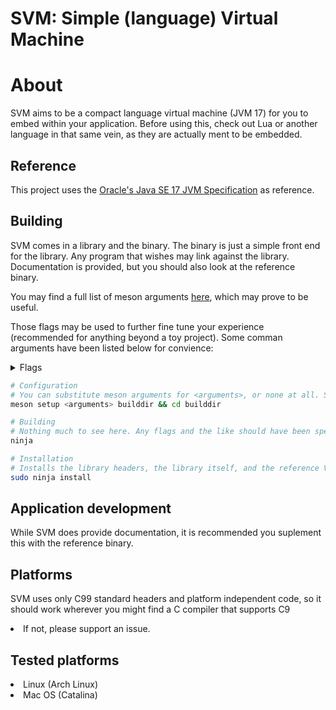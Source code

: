 # SVM: Simple (language) Virtual Machine

# About
SVM aims to be a compact language virtual machine (JVM 17) for you to embed within your application. Before using this, check out Lua or another language in that same vein, as they are actually ment to be embedded.

## Reference
This project uses the [Oracle's Java SE 17 JVM Specification](https://docs.oracle.com/javase/specs/jvms/se17/jvms17.pdf) as reference.

## Building
SVM comes in a library and the binary. The binary is just a simple front end for the library. Any program that wishes may link against the library.
Documentation is provided, but you should also look at the reference binary.

You may find a full list of meson arguments [here](https://mesonbuild.com/Builtin-options.html), which may prove to be useful.

Those flags may be used to further fine tune your experience (recommended for anything beyond a toy project). Some comman arguments have been listed below for convience:

<details>
<summary>Flags</summary>
<br>
<ol>
<li><i>D</i>
    <ol>
    <li> <i>enable-docs</i> will, if set to true, build the doxygen documentation.</li>
    </ol>
</li>
<li><i>buildtype</i>
    <ol>
    <li> <i>debug</i> is the default, which is not want you want if you are not developing or debugging.</li>
    <li> <i>plain</i> will not include debug symbols, but won't do anything special.</li>
    <li> <i>debugoptimized</i> builds an optimized debug build. This can break debugging *very* easily.</li>
    <li> <i>release</i> does some optimizations, and doesn't include debug symbols.</li>
    <li> <i>minimize</i> makes the library as small as possible. Usefull for embedding.</li>
    </ol>
</li>
<li><i>default_library</i>
    <ol>
    <li> <i>both</i> is the default, and builds both a static and dynamic library.</li>
    <li> <i>static</i> builds a static library, which doesn't need to be present at runtime (baked into the application).</li>
    <li> <i>shared</i> will build a shared library. Must be shipped with the applications, and might not be a good choice.</li>
    </ol>
</li>
<li> <i>optimization</i>
    <ol>
    <li> <i>O</i> is dependent on the buildtype (default on debug). Performs no optimizations.</li>
    <li> <i>1</i> optimizes a little for size and performance, without having a large impact on compile time.</i>
    <li> <i>2</i> optimizes for performance as much as possible without increasing size.</li>
    <li> <i>3</i> optimizes as much as possible for performance, and doesn't give a f\*ck about binary size.</li>
    <li> <i>s</i> enables all optimizations that have often have an effect on code size.</li>
    <li> <i>g</i> enhances your debugging experience.</li>
    </ol>
</li>
<li> <i>werror</i>
    <ol>
    <li> <i>true</i> is the default. Errors on warnings.</li>
    <li> <i>false</i> doesn't error on warnings. </li>
    </ol>
</li>
<li> <i>warning_level</i>
    <ol>
    <li> <i>0-3</i>, where 0 is the lowest, and 3 is the highest.</li>
    </ol
</li>
</ol>
</pre>
</details>

```bash
# Configuration
# You can substitute meson arguments for <arguments>, or none at all. Some common arguments have been listed for convience:
meson setup <arguments> builddir && cd builddir

# Building
# Nothing much to see here. Any flags and the like should have been specified in the configure stage.
ninja

# Installation
# Installs the library headers, the library itself, and the reference VM.
sudo ninja install
```

## Application development
While SVM does provide documentation, it is recommended you suplement this with the reference binary.

## Platforms
SVM uses only C99 standard headers and platform independent code, so it should work wherever you might find a C compiler that supports C9<li> If not, please support an issue.

## Tested platforms

<li> Linux (Arch Linux)
<li> Mac OS (Catalina)



